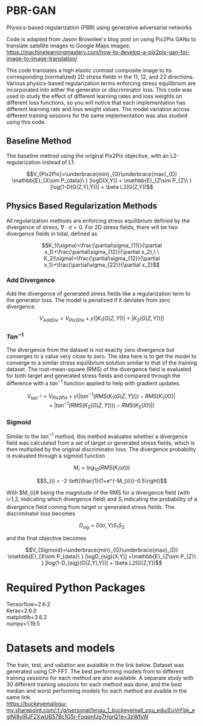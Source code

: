 # PBR-GAN
Physics-based regularization (PBR) using generative adversarial networks

Code is adapted from Jason Brownlee's blog post on using Pix2Pix GANs to translate satellite images to Google Maps images: https://machinelearningmastery.com/how-to-develop-a-pix2pix-gan-for-image-to-image-translation/

This code translates a high elastic contrast composite image to its corresponding (normalized) 2D stress fields in the 11, 12, and 22 directions. Various physics-based regularization terms enforcing stress equilibrium are incorporated into either the generator or discriminator loss. This code was used to study the effect of different learning rates and loss weights on different loss functions, so you will notice that each implementation has different learning rate and loss weight values. The model variation across different training sessions for the same implementation was also studied using this code.

## Baseline Method
The baseline method using the original Pix2Pix objective, with an L2-regularization instead of L1:
 ```math
 V_{Pix2Pix}=\underbrace{min}_{G}\underbrace{max}_{D} \mathbb{E}_{X\sim P_{data}\ } [logD(X,Y)] + \mathbb{E}_{Z\sim P_{Z}\ } [log(1-D(G(Z,Y),Y))]  + \beta L2(G(Z,Y))
 ```
## Physics Based Regularization Methods
All regularization methods are enforcing stress equilibrium defined by the divergence of stress, $\nabla\cdot\sigma=0$. For 2D stress fields, there will be two divergence fields in total, defined as
```math
K_1(\sigma)=\frac{\partial\sigma_{11}}{\partial x_1}+\frac{\partial\sigma_{12}}{\partial x_2},\ \ K_2(\sigma)=\frac{\partial\sigma_{12}}{\partial x_1}+\frac{\partial\sigma_{22}}{\partial x_2}
```
### Add Divergence
Add the divergence of generated stress fields like a regularization term to the generator loss. The model is penalized if it deviates from zero divergence.
```math
 V_{Add Div}= V_{Pix2Pix} + \gamma \left(|K_{1}(G(Z,Y))| + |K_{2}(G(Z,Y))|\right)
```
### $Tan^{-1}$
The divergence from the dataset is not exactly zero divergence but converges to a value very close to zero. The idea here is to get the model to converge to a similar stress equilibrium solution similar to that of the training dataset. The root-mean-square (RMS) of the divergence field is evaluated for both target and generated stress fields and compared through the difference with a $tan^{-1}$ function applied to help with gradient updates.
```math
V_{tan^{-1}}= V_{Pix2Pix} + \gamma \left(|tan^{-1}(RMS(K_{1}(G(Z,Y))))-RMS(K_{1}(X))| + |tan^{-1}(RMS(K_{2}(G(Z,Y))))-RMS(K_{2}(X))|\right)
```
### Sigmoid
Similar to the $tan^{-1}$ method, this method evaluates whether a divergence field was calculated from a set of target or generated stress fields, which is then multiplied by the original discriminator loss. The divergence probability is evaluated through a sigmoid function

```math
M_{i} = log_{10}(RMS({K}_{i}(\sigma)))
```
```math
S_{i} = -2 \left(\frac{1}{1+e^{-M_{i}}}-0.5\right)
```
With $M_{i}# being the magnitude of the RMS for a divergence field (with i=1,2, indicating which divergence field) and $S_{i}$ indicating the probability of a divergence field coming from target or generated stress fields. The discriminator loss becomes
```math
D_{sig} = D(\sigma,Y)S_{1}S_{2}
```
and the final objective becomes
```math
V_{Sigmoid}=\underbrace{min}_{G}\underbrace{max}_{D} \mathbb{E}_{X\sim P_{data}\ } [logD_{sig}(X,Y)] 
    +\mathbb{E}_{Z\sim P_{Z}\ } [log(1-D_{sig}(G(Z,Y),Y))] 
    + \beta L2(G(Z,Y))
```
  
# Required Python Packages

Tensorflow=2.6.2  
Keras=2.6.0  
matplotlib=3.6.2  
numpy=1.19.5  

# Datasets and models
The train, test, and valiation are avaialble in the link below. Dataset was generated using CP-FFT. The best performing models from to different training sessions for each method are also available. A separate study with 30 different training sessions for each method was done, and the best median and worst performing models for each method are avaible in the same link.  
https://buckeyemailosu-my.sharepoint.com/:f:/g/personal/lenau_1_buckeyemail_osu_edu/EuVrFbk_eglNj8vIRJF2XwUB57Bc1G5r-FoqqnfJg7HgrQ?e=3zWfsW
